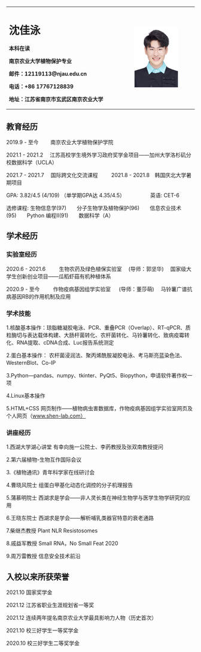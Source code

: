 <table border="0">
  <tr>
    <td width="50%">
      <h1>沈佳泳</h1>
      <p><b>本科在读 </b></p>
      <p><b>南京农业大学植物保护专业</b></p>
      <p><b>邮件：12119113@njau.edu.cn</b></p>
      <p><b>电话：+86 17767128839</b></p>
      <p><b>地址：江苏省南京市玄武区南京农业大学</b></p>
    </td>
    <td width="25%">
      <img src="/Profile_picture.JPG" width="75%">
    </td>
  </tr>
</table>

## 教育经历
2019.9 - 至今 &emsp;&emsp;南京农业大学植物保护学院

2021.1 - 2021.2 &emsp;江苏高校学生境外学习政府奖学金项目——加州大学洛杉矶分校数据科学（UCLA）

2021.7 - 2021.7 &emsp;国际跨文化交流课程&emsp; &emsp;  2021.8 - 2021.8&emsp;韩国庆北大学暑期项目

GPA: 3.82/4.5 (4/109) （单学期GPA达 4.35/4.5）&emsp;&emsp;  &emsp;  &emsp;   英语:  CET-6 

选修课程: 生物信息学(97)&emsp;&emsp;分子生物学及植物保护(96)&emsp;&emsp;信息农业技术(95)&emsp;&emsp;Python 编程II(91)&emsp;&emsp;数据科学（A）

## 学术经历
### 实验室经历
2020.6 - 2021.6 &emsp;&emsp; 生物农药及绿色植保实验室 &emsp;(导师：郭坚华)&emsp; 国家级大学生创新创业项目——瓜稻虾菇有机种植体系 &emsp;

2020.9 - 至今 &emsp;&emsp; 作物疫病基因组学实验室 &emsp; (导师：董莎萌)&emsp; 马铃薯广谱抗病基因RB的作用机制及应用

### 学术技能

1.核酸基本操作：琼脂糖凝胶电泳、PCR、重叠PCR（Overlap）、RT-qPCR、质粒酶切与表达载体构建、大肠杆菌转化、农杆菌转化、马铃薯转化、致病疫霉转化、RNA提取、cDNA合成、Luc报告系统测定

2.蛋白基本操作： 农杆菌浸润法、聚丙烯酰胺凝胶电泳、考马斯亮蓝染色法、WesternBlot、Co-IP

3.Python—pandas、numpy、tkinter、PyQt5、Biopython，申请软件著作权一项

4.Linux基本操作

5.HTML+CSS 网页制作——植物病虫害数据库，作物疫病基因组学实验室网页及个人网页（www.shen-lab.com）

### 讲座经历

1.西湖大学湖心讲堂 有幸向施一公院士、李菂教授及张双南教授提问

2.第六届植物-生物互作国际会议

3.《植物通讯》青年科学家在线研讨会

4.曹晓风院士 组蛋白甲基化动态化调控的分子机理报告 

5.蒲慕明院士 西湖求是学会——非人灵长类在神经生物学与医学生物学研究的应用 

6.王晓东院士 西湖求是学会——解析哺乳类器官特意的衰老通路 

7.柴继杰教授 Plant NLR Resistosomes 

8.戚益军教授 Small RNA，No Small Feat 2020

9.周万雷教授 信息安全技术前沿

## 入校以来所获荣誉

2021.10 国家奖学金

2021.12 江苏省职业生涯规划省一等奖

2021.12 连续两年提名南京农业大学最具影响力人物（历史首次）

2021.10 校三好学生一等奖学金

2020.10 校三好学生二等奖学金

